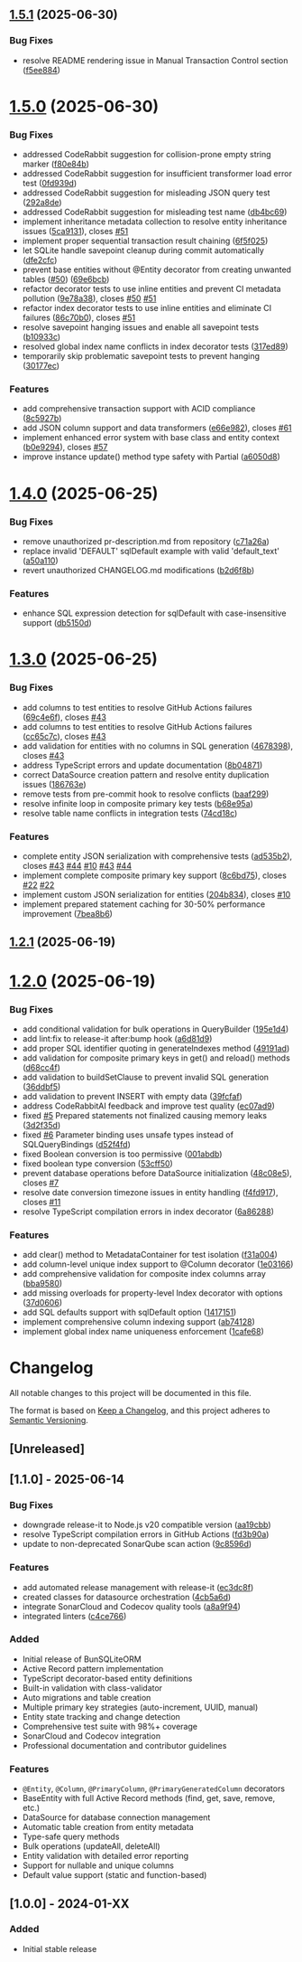 

## [1.5.1](https://github.com/angelxmoreno/bun-sqlite-orm/compare/v1.5.0...v1.5.1) (2025-06-30)


### Bug Fixes

* resolve README rendering issue in Manual Transaction Control section ([f5ee884](https://github.com/angelxmoreno/bun-sqlite-orm/commit/f5ee884ce72bf936cd3916454d103336ba225502))

# [1.5.0](https://github.com/angelxmoreno/bun-sqlite-orm/compare/v1.4.0...v1.5.0) (2025-06-30)


### Bug Fixes

* addressed CodeRabbit suggestion for collision-prone empty string marker ([f80e84b](https://github.com/angelxmoreno/bun-sqlite-orm/commit/f80e84bfe6ae3416740394931593cb3e6bbc31c7))
* addressed CodeRabbit suggestion for insufficient transformer load error test ([0fd939d](https://github.com/angelxmoreno/bun-sqlite-orm/commit/0fd939dffe334c4036292ee6a097660bf630bdce))
* addressed CodeRabbit suggestion for misleading JSON query test ([292a8de](https://github.com/angelxmoreno/bun-sqlite-orm/commit/292a8deb34de548be047ca7f515f8209c77b2ca0))
* addressed CodeRabbit suggestion for misleading test name ([db4bc69](https://github.com/angelxmoreno/bun-sqlite-orm/commit/db4bc69e0750640ec162edd991c8760d30d600f1))
* implement inheritance metadata collection to resolve entity inheritance issues ([5ca9131](https://github.com/angelxmoreno/bun-sqlite-orm/commit/5ca9131f87af1d4455c1b4f8c935d7a7091400f3)), closes [#51](https://github.com/angelxmoreno/bun-sqlite-orm/issues/51)
* implement proper sequential transaction result chaining ([6f5f025](https://github.com/angelxmoreno/bun-sqlite-orm/commit/6f5f025bf7fd561a129e46b6b91a0c758ec35396))
* let SQLite handle savepoint cleanup during commit automatically ([dfe2cfc](https://github.com/angelxmoreno/bun-sqlite-orm/commit/dfe2cfc0a50346d11ed17d278dcca7e551e90a3a))
* prevent base entities without @Entity decorator from creating unwanted tables ([#50](https://github.com/angelxmoreno/bun-sqlite-orm/issues/50)) ([69e6bcb](https://github.com/angelxmoreno/bun-sqlite-orm/commit/69e6bcb2cf1355a39db6ac4b7f90d0f158509cc2))
* refactor decorator tests to use inline entities and prevent CI metadata pollution ([9e78a38](https://github.com/angelxmoreno/bun-sqlite-orm/commit/9e78a38c1eace200d796af185d07ddfe03efd535)), closes [#50](https://github.com/angelxmoreno/bun-sqlite-orm/issues/50) [#51](https://github.com/angelxmoreno/bun-sqlite-orm/issues/51)
* refactor index decorator tests to use inline entities and eliminate CI failures ([86c70b0](https://github.com/angelxmoreno/bun-sqlite-orm/commit/86c70b079316c270908f3c4966d6ada82f7dbb6c)), closes [#51](https://github.com/angelxmoreno/bun-sqlite-orm/issues/51)
* resolve savepoint hanging issues and enable all savepoint tests ([b10933c](https://github.com/angelxmoreno/bun-sqlite-orm/commit/b10933c05fdb18764403a3dbcd3be59ef78a7fa9))
* resolved global index name conflicts in index decorator tests ([317ed89](https://github.com/angelxmoreno/bun-sqlite-orm/commit/317ed894828b62800b2641c110c57b6d31016085))
* temporarily skip problematic savepoint tests to prevent hanging ([30177ec](https://github.com/angelxmoreno/bun-sqlite-orm/commit/30177ece5bb880ff7a11e74148e5c2c7f5b81262))


### Features

* add comprehensive transaction support with ACID compliance ([8c5927b](https://github.com/angelxmoreno/bun-sqlite-orm/commit/8c5927ba849f1cdd90eb405240e03af3de38bbb2))
* add JSON column support and data transformers ([e66e982](https://github.com/angelxmoreno/bun-sqlite-orm/commit/e66e9823349a6936600d3d0dcc7d256d5aa0474f)), closes [#61](https://github.com/angelxmoreno/bun-sqlite-orm/issues/61)
* implement enhanced error system with base class and entity context ([b0e9294](https://github.com/angelxmoreno/bun-sqlite-orm/commit/b0e929424df0255380d975cb6d9b631f613a39e2)), closes [#57](https://github.com/angelxmoreno/bun-sqlite-orm/issues/57)
* improve instance update() method type safety with Partial<T> ([a6050d8](https://github.com/angelxmoreno/bun-sqlite-orm/commit/a6050d8060ee853a3221c73e0fa5dbe29873f799))

# [1.4.0](https://github.com/angelxmoreno/bun-sqlite-orm/compare/v1.3.0...v1.4.0) (2025-06-25)


### Bug Fixes

* remove unauthorized pr-description.md from repository ([c71a26a](https://github.com/angelxmoreno/bun-sqlite-orm/commit/c71a26ad7e78b61070a7fe37b3f1b2d799caab16))
* replace invalid 'DEFAULT' sqlDefault example with valid 'default_text' ([a50a110](https://github.com/angelxmoreno/bun-sqlite-orm/commit/a50a110dbcff3a17be1c93d20a0ddae941c3e7f2))
* revert unauthorized CHANGELOG.md modifications ([b2d6f8b](https://github.com/angelxmoreno/bun-sqlite-orm/commit/b2d6f8b36432dbbaf23f7b30b346354bf70ca000))


### Features

* enhance SQL expression detection for sqlDefault with case-insensitive support ([db5150d](https://github.com/angelxmoreno/bun-sqlite-orm/commit/db5150d19def9a0cc35376f9975dfb552e044a51))

# [1.3.0](https://github.com/angelxmoreno/bun-sqlite-orm/compare/v1.2.1...v1.3.0) (2025-06-25)


### Bug Fixes

* add columns to test entities to resolve GitHub Actions failures ([69c4e6f](https://github.com/angelxmoreno/bun-sqlite-orm/commit/69c4e6f51e379247857bf6efaffbb7ec317a312d)), closes [#43](https://github.com/angelxmoreno/bun-sqlite-orm/issues/43)
* add columns to test entities to resolve GitHub Actions failures ([cc65c7c](https://github.com/angelxmoreno/bun-sqlite-orm/commit/cc65c7c2dbee2c3d9f5be59bbdd484db3de94bc6)), closes [#43](https://github.com/angelxmoreno/bun-sqlite-orm/issues/43)
* add validation for entities with no columns in SQL generation ([4678398](https://github.com/angelxmoreno/bun-sqlite-orm/commit/467839886fc869bab7a55df452d968e44731a9e2)), closes [#43](https://github.com/angelxmoreno/bun-sqlite-orm/issues/43)
* address TypeScript errors and update documentation ([8b04871](https://github.com/angelxmoreno/bun-sqlite-orm/commit/8b0487174efaddda5d55da408eb1ab4ed0d0ee91))
* correct DataSource creation pattern and resolve entity duplication issues ([186763e](https://github.com/angelxmoreno/bun-sqlite-orm/commit/186763e4619106d5dcc6af9be04570f3f345aaba))
* remove tests from pre-commit hook to resolve conflicts ([baaf299](https://github.com/angelxmoreno/bun-sqlite-orm/commit/baaf299ea1207d31ac12d4dd78525ddde1388eca))
* resolve infinite loop in composite primary key tests ([b68e95a](https://github.com/angelxmoreno/bun-sqlite-orm/commit/b68e95a35b46c1e36fdd7c55228b669920303021))
* resolve table name conflicts in integration tests ([74cd18c](https://github.com/angelxmoreno/bun-sqlite-orm/commit/74cd18c75e462f82345e37f167058a138b8fb237))


### Features

* complete entity JSON serialization with comprehensive tests ([ad535b2](https://github.com/angelxmoreno/bun-sqlite-orm/commit/ad535b2facee0a960ee315612f5613e0b186f621)), closes [#43](https://github.com/angelxmoreno/bun-sqlite-orm/issues/43) [#44](https://github.com/angelxmoreno/bun-sqlite-orm/issues/44) [#10](https://github.com/angelxmoreno/bun-sqlite-orm/issues/10) [#43](https://github.com/angelxmoreno/bun-sqlite-orm/issues/43) [#44](https://github.com/angelxmoreno/bun-sqlite-orm/issues/44)
* implement complete composite primary key support ([8c6bd75](https://github.com/angelxmoreno/bun-sqlite-orm/commit/8c6bd75c784987061099884c998c88396842ec17)), closes [#22](https://github.com/angelxmoreno/bun-sqlite-orm/issues/22) [#22](https://github.com/angelxmoreno/bun-sqlite-orm/issues/22)
* implement custom JSON serialization for entities ([204b834](https://github.com/angelxmoreno/bun-sqlite-orm/commit/204b83478833e441a14d265ea61cf02f8431dac1)), closes [#10](https://github.com/angelxmoreno/bun-sqlite-orm/issues/10)
* implement prepared statement caching for 30-50% performance improvement ([7bea8b6](https://github.com/angelxmoreno/bun-sqlite-orm/commit/7bea8b6f081dd3a42df6dce0c58288c7e8fee2f9))

## [1.2.1](https://github.com/angelxmoreno/bun-sqlite-orm/compare/v1.2.0...v1.2.1) (2025-06-19)

# [1.2.0](https://github.com/angelxmoreno/bun-sqlite-orm/compare/v1.1.0...v1.2.0) (2025-06-19)


### Bug Fixes

* add conditional validation for bulk operations in QueryBuilder ([195e1d4](https://github.com/angelxmoreno/bun-sqlite-orm/commit/195e1d44e4fcc1ccea82ab926662ad5d080d13ea))
* add lint:fix to release-it after:bump hook ([a6d81d9](https://github.com/angelxmoreno/bun-sqlite-orm/commit/a6d81d9b434b16b25576fb59effeeb7a9c971702))
* add proper SQL identifier quoting in generateIndexes method ([49191ad](https://github.com/angelxmoreno/bun-sqlite-orm/commit/49191ad0c4070d977bf3a0f7bd1a00f7af631b62))
* add validation for composite primary keys in get() and reload() methods ([d68cc4f](https://github.com/angelxmoreno/bun-sqlite-orm/commit/d68cc4fd8ad7e3ec4537329a2659f8ab37d32aff))
* add validation to buildSetClause to prevent invalid SQL generation ([36ddbf5](https://github.com/angelxmoreno/bun-sqlite-orm/commit/36ddbf51f50b7f991d55f5bd0d73430b96394484))
* add validation to prevent INSERT with empty data ([39fcfaf](https://github.com/angelxmoreno/bun-sqlite-orm/commit/39fcfafbd9ac60f75c27a8b4e0a02ca8d3991a91))
* address CodeRabbitAI feedback and improve test quality ([ec07ad9](https://github.com/angelxmoreno/bun-sqlite-orm/commit/ec07ad9eb67fdad48e4be2ef1cff5082d85f998c))
* fixed [#5](https://github.com/angelxmoreno/bun-sqlite-orm/issues/5) Prepared statements not finalized causing memory leaks ([3d2f35d](https://github.com/angelxmoreno/bun-sqlite-orm/commit/3d2f35dcfebc804eeaacbdd62d20004427a47672))
* fixed [#6](https://github.com/angelxmoreno/bun-sqlite-orm/issues/6) Parameter binding uses unsafe types instead of SQLQueryBindings ([d52f4fd](https://github.com/angelxmoreno/bun-sqlite-orm/commit/d52f4fdd3ce39b55f3dffa3b1793ce844a9f0602))
* fixed Boolean conversion is too permissive ([001abdb](https://github.com/angelxmoreno/bun-sqlite-orm/commit/001abdb54dfdcc20758d2d2184991e371bde467f))
* fixed boolean type conversion ([53cff50](https://github.com/angelxmoreno/bun-sqlite-orm/commit/53cff507d423ec303f5581b6993d7a15f39c5b91))
* prevent database operations before DataSource initialization ([48c08e5](https://github.com/angelxmoreno/bun-sqlite-orm/commit/48c08e51f862ac7e4456eba010fe97ba1d2a64f7)), closes [#7](https://github.com/angelxmoreno/bun-sqlite-orm/issues/7)
* resolve date conversion timezone issues in entity handling ([f4fd917](https://github.com/angelxmoreno/bun-sqlite-orm/commit/f4fd9171ffc0d15e0e89b297dc858d82a3c829e4)), closes [#11](https://github.com/angelxmoreno/bun-sqlite-orm/issues/11)
* resolve TypeScript compilation errors in index decorator ([6a86288](https://github.com/angelxmoreno/bun-sqlite-orm/commit/6a8628858d57f18b0003c6c6536913053dbea72f))


### Features

* add clear() method to MetadataContainer for test isolation ([f31a004](https://github.com/angelxmoreno/bun-sqlite-orm/commit/f31a004d2389cbbb324b8e414b7e14043a4c3043))
* add column-level unique index support to @Column decorator ([1e03166](https://github.com/angelxmoreno/bun-sqlite-orm/commit/1e03166f08781398c253698148e255c1b5dcf44c))
* add comprehensive validation for composite index columns array ([bba9580](https://github.com/angelxmoreno/bun-sqlite-orm/commit/bba9580909a4be6aab83669d5a83d63595387f85))
* add missing overloads for property-level Index decorator with options ([37d0606](https://github.com/angelxmoreno/bun-sqlite-orm/commit/37d06067c2e44c529d98929f0ac03d82f8d0a6b7))
* add SQL defaults support with sqlDefault option ([1417151](https://github.com/angelxmoreno/bun-sqlite-orm/commit/1417151607b0a67ac06e3c14e5f5f46637f84639))
* implement comprehensive column indexing support ([ab74128](https://github.com/angelxmoreno/bun-sqlite-orm/commit/ab741284409d8e247838d6167a42d9c462f33e22))
* implement global index name uniqueness enforcement ([1cafe68](https://github.com/angelxmoreno/bun-sqlite-orm/commit/1cafe688e720d259ea40f3ac16adaa9e6b25f899))

# Changelog

All notable changes to this project will be documented in this file.

The format is based on [Keep a Changelog](https://keepachangelog.com/en/1.0.0/),
and this project adheres to [Semantic Versioning](https://semver.org/spec/v2.0.0.html).

## [Unreleased]

## [1.1.0] - 2025-06-14

### Bug Fixes
* downgrade release-it to Node.js v20 compatible version ([aa19cbb](https://github.com/angelxmoreno/bun-sqlite-orm/commit/aa19cbb9d3770fb86d91e117ccda573cc0939177))
* resolve TypeScript compilation errors in GitHub Actions ([fd3b90a](https://github.com/angelxmoreno/bun-sqlite-orm/commit/fd3b90a07d5479737b5d1c2fb647ac14bb7cc1b5))
* update to non-deprecated SonarQube scan action ([9c8596d](https://github.com/angelxmoreno/bun-sqlite-orm/commit/9c8596dba4cf365bdd0e59d66049214ab424a6e0))

### Features
* add automated release management with release-it ([ec3dc8f](https://github.com/angelxmoreno/bun-sqlite-orm/commit/ec3dc8f6b2db0a198f4b4a1feed19102dfa1837b))
* created classes for datasource orchestration ([4cb5a6d](https://github.com/angelxmoreno/bun-sqlite-orm/commit/4cb5a6d66310c05b995889fecdf794550ee23bf8))
* integrate SonarCloud and Codecov quality tools ([a8a9f94](https://github.com/angelxmoreno/bun-sqlite-orm/commit/a8a9f9444f9f758f418117568d69103dcf171629))
* integrated linters ([c4ce766](https://github.com/angelxmoreno/bun-sqlite-orm/commit/c4ce76639c2be829cdc9e16f984a95d7058b96e9))

### Added
- Initial release of BunSQLiteORM
- Active Record pattern implementation
- TypeScript decorator-based entity definitions
- Built-in validation with class-validator
- Auto migrations and table creation
- Multiple primary key strategies (auto-increment, UUID, manual)
- Entity state tracking and change detection
- Comprehensive test suite with 98%+ coverage
- SonarCloud and Codecov integration
- Professional documentation and contributor guidelines

### Features
- `@Entity`, `@Column`, `@PrimaryColumn`, `@PrimaryGeneratedColumn` decorators
- BaseEntity with full Active Record methods (find, get, save, remove, etc.)
- DataSource for database connection management
- Automatic table creation from entity metadata
- Type-safe query methods
- Bulk operations (updateAll, deleteAll)
- Entity validation with detailed error reporting
- Support for nullable and unique columns
- Default value support (static and function-based)

## [1.0.0] - 2024-01-XX

### Added
- Initial stable release